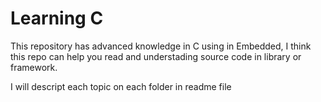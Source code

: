 # Learning C

This repository has advanced knowledge in C using in Embedded, I think this repo can help you read and understading source code in library or framework.

I will descript each topic on each folder in readme file